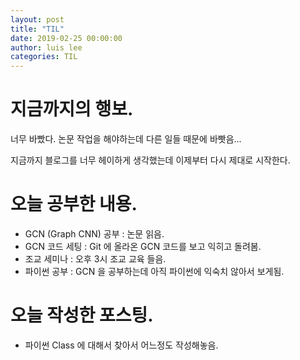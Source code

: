 ```yaml
---
layout: post
title: "TIL"
date: 2019-02-25 00:00:00
author: luis lee
categories: TIL
---
```


# 지금까지의 행보.

너무 바빴다. 논문 작업을 해야하는데 다른 일들 때문에 바빳음...

지금까지 블로그를 너무 헤이하게 생각했는데 이제부터 다시 제대로 시작한다.

# 오늘 공부한 내용.

- GCN (Graph CNN) 공부 : 논문 읽음.
- GCN 코드 세팅 : Git 에 올라온 GCN 코드를 보고 익히고 돌려봄.
- 조교 세미나 : 오후 3시 조교 교육 들음.
- 파이썬 공부 : GCN 을 공부하는데 아직 파이썬에 익숙치 않아서 보게됨.

# 오늘 작성한 포스팅.

- 파이썬 Class 에 대해서 찾아서 어느정도 작성해놓음.
